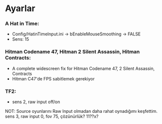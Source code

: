 # Ayarlar

### A Hat in Time:
* Config/HatinTimeInput.ini -> bEnableMouseSmoothing -> FALSE
* Sens: 15

### Hitman Codename 47, Hitman 2 Silent Assassin, Hitman Contracts:
* A complete widescreen fix for Hitman Codename 47, 2 Silent Assassin, Contracts
* Hitman C47'de FPS sabitlemek gerekiyor

### TF2:
* sens 2, raw input off/on

NOT: Source oyunlarını Raw Input olmadan daha rahat oynadığımı keşfettim. sens 3, raw input 0, fov 75, çözünürlük? 11??x?
